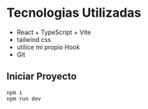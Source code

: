 # Tecnologias Utilizadas
- React + TypeScript + Vite
- tailwind css
- utilice mi propio Hook
- Git



## Iniciar Proyecto

```
npm i
npm run dev

```

